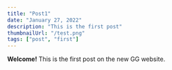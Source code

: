 ```yaml
---
title: "Post1"
date: "January 27, 2022"
description: "This is the first post"
thumbnailUrl: "/test.png"
tags: ["post", "first"]
---
```


<b>Welcome!</b> This is the first post on the new GG website.
